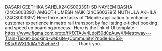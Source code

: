 DASARI GEETHIKA SAHELI(24CS003391)
SD NAYEEM BASHA (24CS003392)
AMGOTH UMESH NAIK (24CS003395)
NUTHULA AKHILA (24CS003397)
Here there are tasks of "Mobile application to enhance customer experience in  metro rail transport by facilitating e-ticket booking and speed up boarding process..
  Here is the link of UI template :- 
https://www.figma.com/proto/fKfXTAJv4Ldoi50dCpAuwX/Metroway---Train-Ticket-booking-website-(Community)?node-id=53-9&t=9WXf3dlArY2Iwhb6-1
........
....
Thank you..
